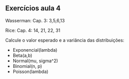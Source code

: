 ## Exercícios aula 4

Wasserman: Cap. 3: 3,5,6,13

Rice: Cap. 4: 14, 21, 22, 31

Calcule o valor esperado e a variância das distribuições:

  - Exponencial(lambda)
  - Beta(a,b)
  - Normal(mu, sigma^2)
  - Binomial(n, p)
  - Poisson(lambda)